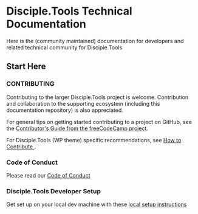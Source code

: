 # Disciple.Tools Technical Documentation

Here is the (community maintained) documentation for developers and related technical community  for Disciple.Tools

## Start Here

### CONTRIBUTING

Contributing to the larger Disciple.Tools project is welcome. Contribution and collaboration to the supporting ecosystem (including this documentation repository) is also appreciated.

For general tips on getting started contributing to a project on GitHub, see the [Contributor's Guide from the freeCodeCamp project](https://github.com/freeCodeCamp/how-to-contribute-to-open-source/blob/master/CONTRIBUTING.md).

For Disciple.Tools (WP theme) specific recommendations, see [How to Contribute
](https://github.com/DiscipleTools/disciple-tools-theme#how-to-contribute).

### Code of Conduct

Please read our [Code of Conduct](code-of-conduct.md)

### Disciple.Tools Developer Setup 

Get set up on your local dev machine with these [local setup instructions](theme-local-setup.md)
